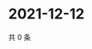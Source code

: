 # 2021-12-12

共 0 条

<!-- BEGIN WEIBO -->
<!-- 最后更新时间 Sun Dec 12 2021 12:15:05 GMT+0800 (China Standard Time) -->

<!-- END WEIBO -->
